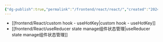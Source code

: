 ```yaml
---
{"dg-publish":true,"permalink":"/frontend/react/react/","created":"2024-01-25T13:26:26.000+08:00","updated":"2024-02-20T11:12:14.903+08:00"}
---
```




+ [[frontend/React/custom hook - useHotKey\|custom hook - useHotKey]]
+ [[frontend/React/useReducer state manage组件状态管理\|useReducer state manage组件状态管理]]
